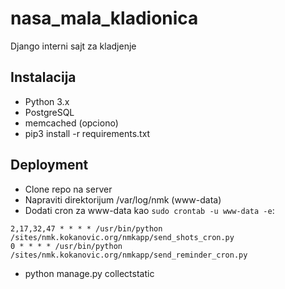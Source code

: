 nasa_mala_kladionica
====================

Django interni sajt za kladjenje

## Instalacija

* Python 3.x
* PostgreSQL
* memcached (opciono)
* pip3 install -r requirements.txt

## Deployment

* Clone repo na server
* Napraviti direktorijum /var/log/nmk (www-data)
* Dodati cron za www-data kao `sudo crontab -u www-data -e`:
```
2,17,32,47 * * * * /usr/bin/python /sites/nmk.kokanovic.org/nmkapp/send_shots_cron.py
0 * * * * /usr/bin/python /sites/nmk.kokanovic.org/nmkapp/send_reminder_cron.py
```
* python manage.py collectstatic
